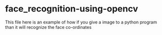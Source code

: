# face_recognition-using-opencv
This file here is an example of how if you give a image to a python program than it will recognize the face co-ordinates
